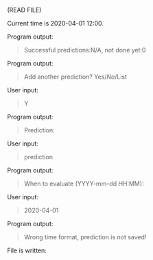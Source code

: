 (READ FILE)

Current time is 2020-04-01 12:00.

Program output:
> Successful predictions:N/A, not done yet:0

Program output:
> Add another prediction? Yes/*No*/List

User input:
> Y

Program output:
> Prediction:

User input:
> prediction

Program output:
> When to evaluate (YYYY-mm-dd HH:MM):

User input:
> 2020-04-01

Program output:
> Wrong time format, prediction is not saved!

File is written:
```

```